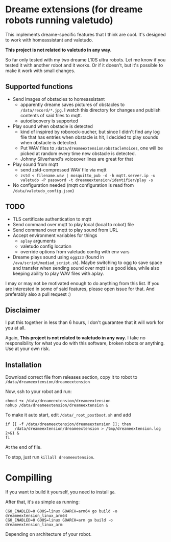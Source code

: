 # Dreame extensions (for dreame robots running valetudo)

This implements dreame-specific features that I think are cool. It's designed to work with homeassistant and valetudo.

**This project is not related to valetudo in any way.**

So far only tested with my two dreame L10S ultra robots. Let me know if you tested it with another robot and it works.
Or if it doesn't, but it's possible to make it work with small changes.

## Supported functions
 - Send images of obstacles to homeassistant
   - apparently dreame saves pictures of obstacles to `/data/record/*.jpg`.
     I watch this directory for changes and publish contents of said files to mqtt.
   - autodiscovery is supported
 - Play sound when obstacle is detected
   - kind of inspired by roborock-oucher, but since I didn't find any log file that has entries when obstacle is hit,
     I decided to play sounds when obstacle is detected.
   - Put WAV files to `/data/dreameextension/obstacleVoices`, one will be picked at random every time new obstacle is detected.
   - Johnny Silverhand's voiceover lines are great for that
 - Play sound from mqtt
   - send zstd-compressed WAV file via mqtt
   - `zstd < filename.wav | mosquitto_pub -d -h mqtt.server.ip -u valetudo -P password -t dreameextension/identifier/play -s`
 - No configuration needed (mqtt configuration is read from `/data/valetudo_config.json`)

## TODO
 - TLS certificate authentication to mqtt
 - Send command over mqtt to play local (local to robot) file
 - Send command over mqtt to play sound from URL
 - Accept environment variables for things
   - `aplay` arguments
   - valetudo config location
   - override options from valetudo config with env vars
 - Dreame plays sound using `ogg123` (found in `/ava/script/mediad_script.sh`). Maybe switching to ogg to save
   space and transfer when sending sound over mqtt is a good idea, while also keeping ability to play WAV files
   with aplay.

I may or may not be motivated enough to do anything from this list. If you are interested in some of said features,
please open issue for that. And preferably also a pull request :)

## Disclaimer
I put this together in less than 6 hours, I don't guarantee that it will work for you at all.

Again, **This project is not related to valetudo in any way.** I take no responsibility for what you do with this
software, broken robots or anything. Use at your own risk.

## Installation

Download correct file from releases section, copy it to robot to `/data/dreameextension/dreameextension`

Now, ssh to your robot and run:
```shell
chmod +x /data/dreameextension/dreameextension
nohup /data/dreameextension/dreameextension &
```

To make it auto start, edit `/data/_root_postboot.sh` and add

```shell
if [[ -f /data/dreameextension/dreameextension ]]; then
	/data/dreameextension/dreameextension > /tmp/dreameextension.log 2>&1 &
fi
```
At the end of file.

To stop, just run `killall dreameextension`.

# Compilling
If you want to build it yourself, you need to install `go`.

After that, it's as simple as running:
```shell
CGO_ENABLED=0 GOOS=linux GOARCH=arm64 go build -o dreameextension_linux_arm64
CGO_ENABLED=0 GOOS=linux GOARCH=arm go build -o dreameextension_linux_arm
```
Depending on architecture of your robot.